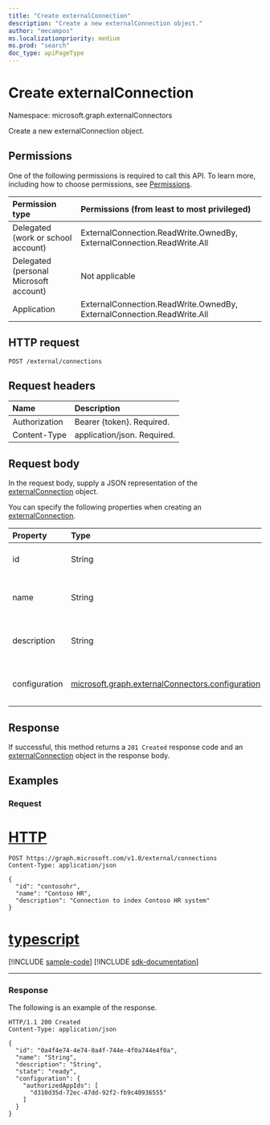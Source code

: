 ```yaml
---
title: "Create externalConnection"
description: "Create a new externalConnection object."
author: "mecampos"
ms.localizationpriority: medium
ms.prod: "search"
doc_type: apiPageType
---
```


# Create externalConnection
Namespace: microsoft.graph.externalConnectors



Create a new externalConnection object.

## Permissions
One of the following permissions is required to call this API. To learn more, including how to choose permissions, see [Permissions](/graph/permissions-reference).

|Permission type|Permissions (from least to most privileged)|
|:---|:---|
|Delegated (work or school account)|ExternalConnection.ReadWrite.OwnedBy, ExternalConnection.ReadWrite.All|
|Delegated (personal Microsoft account)|Not applicable|
|Application| ExternalConnection.ReadWrite.OwnedBy, ExternalConnection.ReadWrite.All|

## HTTP request

<!-- {
  "blockType": "ignored"
}
-->
``` http
POST /external/connections
```

## Request headers
|Name|Description|
|:---|:---|
|Authorization|Bearer {token}. Required.|
|Content-Type|application/json. Required.|

## Request body
In the request body, supply a JSON representation of the [externalConnection](../resources/externalconnectors-externalconnection.md) object.

You can specify the following properties when creating an [externalConnection](../resources/externalconnectors-externalconnection.md).

|Property|Type|Description|
|:---|:---|:---|
|id|String|The connection ID. Required.|
|name|String|The connection name. Required.|
|description|String|The connection description. Required.|
|configuration|[microsoft.graph.externalConnectors.configuration](../resources/externalconnectors-configuration.md)|The connection configurations. Optional.|



## Response

If successful, this method returns a `201 Created` response code and an [externalConnection](../resources/externalconnectors-externalconnection.md) object in the response body.

## Examples

### Request

# [HTTP](#tab/http)
<!-- {
  "blockType": "request",
  "name": "create_externalconnection_from_connections"
}
-->
``` http
POST https://graph.microsoft.com/v1.0/external/connections
Content-Type: application/json

{
  "id": "contosohr",
  "name": "Contoso HR",
  "description": "Connection to index Contoso HR system"
}
```

# [typescript](#tab/typescript)
[!INCLUDE [sample-code](../includes/snippets/typescript/create-externalconnection-from-connections-typescript-snippets.md)]
[!INCLUDE [sdk-documentation](../includes/snippets/snippets-sdk-documentation-link.md)]

---



### Response
The following is an example of the response.
<!-- {
  "blockType": "response",
  "truncated": true,
  "@odata.type": "microsoft.graph.externalConnectors.externalConnection"
}
-->
``` http
HTTP/1.1 200 Created
Content-Type: application/json

{
  "id": "0a4f4e74-4e74-0a4f-744e-4f0a744e4f0a",
  "name": "String",
  "description": "String",
  "state": "ready",
  "configuration": {
    "authorizedAppIds": [
      "d310d35d-72ec-47dd-92f2-fb9c40936555"
    ]
  }
}
```


